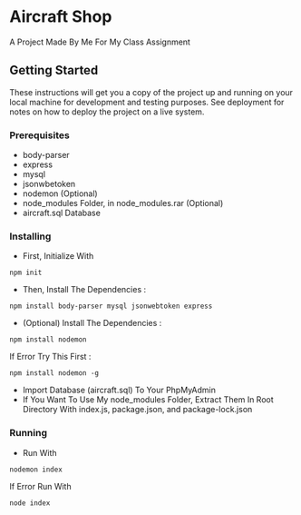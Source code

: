 # Aircraft Shop

A Project Made By Me For My Class Assignment

## Getting Started

These instructions will get you a copy of the project up and running on your local machine for development and testing purposes. See deployment for notes on how to deploy the project on a live system.

### Prerequisites

* body-parser
* express
* mysql
* jsonwbetoken
* nodemon (Optional)
* node_modules Folder, in node_modules.rar (Optional)
* aircraft.sql Database

### Installing

* First, Initialize With
```
npm init
```
* Then, Install The Dependencies :
```
npm install body-parser mysql jsonwebtoken express
```
* (Optional) Install The Dependencies : 
```
npm install nodemon
```
If Error Try This First : 
```
npm install nodemon -g
```
* Import Database (aircraft.sql) To Your PhpMyAdmin
* If You Want To Use My node_modules Folder, Extract Them In Root Directory With index.js, package.json, and package-lock.json

### Running
* Run With 
```
nodemon index
```
If Error Run With 
```
node index
```
